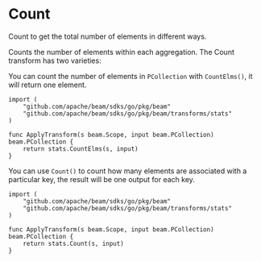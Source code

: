 # Count

Count to get the total number of elements in different ways.

Counts the number of elements within each aggregation. The Count transform has two varieties:

You can count the number of elements in ```PCollection``` with ```CountElms()```, it will return one element.

```
import (
	"github.com/apache/beam/sdks/go/pkg/beam"
	"github.com/apache/beam/sdks/go/pkg/beam/transforms/stats"
)

func ApplyTransform(s beam.Scope, input beam.PCollection) beam.PCollection {
	return stats.CountElms(s, input)
}
```

You can use ```Count()``` to count how many elements are associated with a particular key, the result will be one output for each key.

```
import (
	"github.com/apache/beam/sdks/go/pkg/beam"
	"github.com/apache/beam/sdks/go/pkg/beam/transforms/stats"
)

func ApplyTransform(s beam.Scope, input beam.PCollection) beam.PCollection {
	return stats.Count(s, input)
}
```
